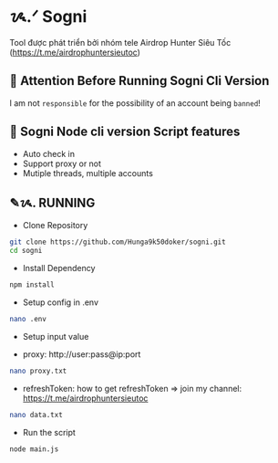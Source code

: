 # ᝰ.ᐟ Sogni

Tool được phát triển bởi nhóm tele Airdrop Hunter Siêu Tốc (https://t.me/airdrophuntersieutoc)

## 🚨 Attention Before Running Sogni Cli Version

I am not `responsible` for the possibility of an account being `banned`!

## 📎 Sogni Node cli version Script features

- Auto check in
- Support proxy or not
- Mutiple threads, multiple accounts

## ✎ᝰ. RUNNING

- Clone Repository

```bash
git clone https://github.com/Hunga9k50doker/sogni.git
cd sogni
```

- Install Dependency

```bash
npm install
```

- Setup config in .env

```bash
nano .env
```

- Setup input value

* proxy: http://user:pass@ip:port

```bash
nano proxy.txt
```

- refreshToken: how to get refreshToken => join my channel: https://t.me/airdrophuntersieutoc

```bash
nano data.txt
```

- Run the script

```bash
node main.js
```
